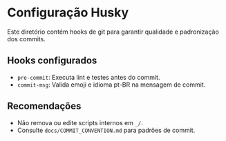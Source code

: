# Configuração Husky

Este diretório contém hooks de git para garantir qualidade e padronização dos commits.

## Hooks configurados
- `pre-commit`: Executa lint e testes antes do commit.
- `commit-msg`: Valida emoji e idioma pt-BR na mensagem de commit.

## Recomendações
- Não remova ou edite scripts internos em `_/`.
- Consulte `docs/COMMIT_CONVENTION.md` para padrões de commit.
